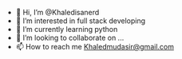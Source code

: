 - 👋 Hi, I’m @Khaledisanerd
- 👀 I’m interested in full stack developing 
- 🌱 I’m currently learning python
- 💞️ I’m looking to collaborate on ...
- 📫 How to reach me Khaledmudasir@gmail.com

<!---
Khaledisanerd/Khaledisanerd is a ✨ special ✨ repository because its `README.md` (this file) appears on your GitHub profile.
You can click the Preview link to take a look at your changes.
--->
